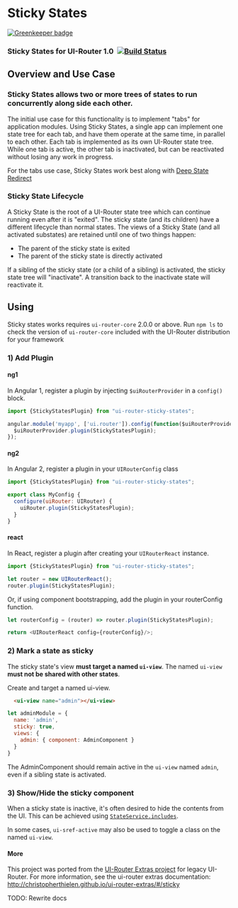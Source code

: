 # Sticky States

[![Greenkeeper badge](https://badges.greenkeeper.io/ui-router/sticky-states.svg)](https://greenkeeper.io/)

### Sticky States for UI-Router 1.0 &nbsp;[![Build Status](https://travis-ci.org/ui-router/sticky-states.svg?branch=master)](https://travis-ci.org/ui-router/sticky-states)

## Overview and Use Case

### Sticky States allows two or more trees of states to run concurrently along side each other.

The initial use case for this functionality is to implement "tabs" for application modules.
Using Sticky States, a single app can implement one state tree for each tab, and have them operate at the same time, in parallel to each other.
Each tab is implemented as its own UI-Router state tree.
While one tab is active, the other tab is inactivated, but can be reactivated without losing any work in progress.

For the tabs use case, Sticky States work best along with [Deep State Redirect](//ui-router.github.io/deep-state-redirect)

### Sticky State Lifecycle


A Sticky State is the root of a UI-Router state tree which can continue running even after it is "exited".
The sticky state (and its children) have a different lifecycle than normal states.
The views of a Sticky State (and all activated substates) are retained until one of two things happen:

- The parent of the sticky state is exited
- The parent of the sticky state is directly activated

If a sibling of the sticky state (or a child of a sibling) is activated, the sticky state tree will "inactivate".
A transition back to the inactivate state will reactivate it.


## Using

Sticky states works requires `ui-router-core` 2.0.0 or above.
Run `npm ls` to check the version of `ui-router-core` included with the UI-Router distribution for your framework

### 1) Add Plugin

#### ng1

In Angular 1, register a plugin by injecting `$uiRouterProvider` in a `config()` block.

```js
import {StickyStatesPlugin} from "ui-router-sticky-states";

angular.module('myapp', ['ui.router']).config(function($uiRouterProvider) {
  $uiRouterProvider.plugin(StickyStatesPlugin);
});
```

#### ng2

In Angular 2, register a plugin in your `UIRouterConfig` class

```js
import {StickyStatesPlugin} from "ui-router-sticky-states";

export class MyConfig {
  configure(uiRouter: UIRouter) {
    uiRouter.plugin(StickyStatesPlugin);
  }
}
```

#### react

In React, register a plugin after creating your `UIRouterReact` instance.

```js
import {StickyStatesPlugin} from "ui-router-sticky-states";

let router = new UIRouterReact();
router.plugin(StickyStatesPlugin);
```

Or, if using component bootstrapping, add the plugin in your routerConfig function.

```js
let routerConfig = (router) => router.plugin(StickyStatesPlugin);

return <UIRouterReact config={routerConfig}/>;
```


### 2) Mark a state as sticky

The sticky state's view **must target a named `ui-view`**.
The named `ui-view` **must not be shared with other states**.

Create and target a named ui-view.

```html
  <ui-view name="admin"></ui-view>
```
  
```js
let adminModule = {
  name: 'admin',
  sticky: true,
  views: {
    admin: { component: AdminComponent }
  }
}
```

The AdminComponent should remain active in the `ui-view` named `admin`, even if a sibling state is activated.

### 3) Show/Hide the sticky component

When a sticky state is inactive, it's often desired to hide the contents from the UI.
This can be achieved using [`StateService.includes`](https://ui-router.github.io/docs/latest/classes/state.stateservice.html#includes).

In some cases, `ui-sref-active` may also be used to toggle a class on the named `ui-view`.

#### More

This project was ported from the [UI-Router Extras project](//christopherthielen.github.io/ui-router-extras/) for legacy UI-Router.
For more information, see the ui-router extras documentation: http://christopherthielen.github.io/ui-router-extras/#/sticky

TODO: Rewrite docs

